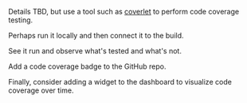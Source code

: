 Details TBD, but use a tool such as [coverlet](https://github.com/tonerdo/coverlet) to perform code coverage testing.

Perhaps run it locally and then connect it to the build.

See it run and observe what's tested and what's not.

Add a code coverage badge to the GitHub repo.

Finally, consider adding a widget to the dashboard to visualize code coverage over time.